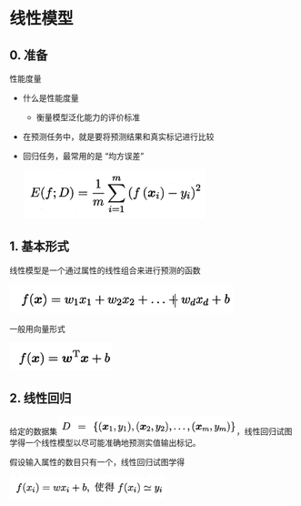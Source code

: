 # 线性模型

## 0. 准备

性能度量

+ 什么是性能度量

  + 衡量模型泛化能力的评价标准

+ 在预测任务中，就是要将预测结果和真实标记进行比较

+ 回归任务，最常用的是 “均方误差”

  ![image-20200520172403475](img/image-20200520172403475.png)



## 1. 基本形式

线性模型是一个通过属性的线性组合来进行预测的函数

![image-20200520170650684](img/image-20200520170650684.png)

一般用向量形式

![image-20200520170857529](img/image-20200520170857529.png)

## 2. 线性回归

给定的数据集<img src="img/image-20200520172629987.png" alt="image-20200520172629987" style="zoom: 80%;" />，线性回归试图学得一个线性模型以尽可能准确地预测实值输出标记。

假设输入属性的数目只有一个，线性回归试图学得

<img src="img/image-20200520172942676.png" alt="image-20200520172942676" style="zoom:80%;" />